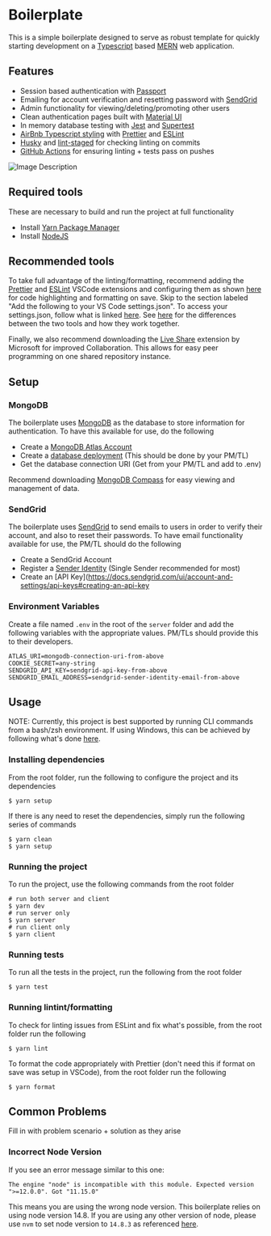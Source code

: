 # Boilerplate

This is a simple boilerplate designed to serve as robust template for quickly starting development on a [Typescript](https://www.typescriptlang.org) based [MERN](https://www.mongodb.com/mern-stack) web application.

## Features

- Session based authentication with [Passport](https://www.passportjs.org)
- Emailing for account verification and resetting password with [SendGrid](https://sendgrid.com)
- Admin functionality for viewing/deleting/promoting other users
- Clean authentication pages built with [Material UI](https://mui.com)
- In memory database testing with [Jest](https://jestjs.io) and [Supertest](https://www.npmjs.com/package/supertest)
- [AirBnb Typescript styling](https://github.com/airbnb/javascript) with [Prettier](https://prettier.io) and [ESLint](https://eslint.org)
- [Husky](https://typicode.github.io/husky/#/) and [lint-staged](https://github.com/okonet/lint-staged) for checking linting on commits
- [GitHub Actions](https://docs.github.com/en/actions) for ensuring linting + tests pass on pushes

![Image Description](https://upload.wikimedia.org/wikipedia/commons/b/b6/Image_created_with_a_mobile_phone.png)

## Required tools

These are necessary to build and run the project at full functionality

- Install [Yarn Package Manager](https://classic.yarnpkg.com/en/docs/install/#mac-stable)
- Install [NodeJS](https://nodejs.org/en/download/)

## Recommended tools

To take full advantage of the linting/formatting, recommend adding the [Prettier](https://prettier.io) and [ESLint](https://eslint.org) VSCode extensions and configuring them as shown [here](https://levelup.gitconnected.com/setting-up-eslint-with-prettier-typescript-and-visual-studio-code-d113bbec9857#:~:text=Install%20the%20following%20Visual%20Studio%20Code%20extensions) for code highlighting and formatting on save. Skip to the section labeled "Add the following to your VS Code settings.json". To access your settings.json, follow what is linked [here](https://stackoverflow.com/questions/65908987/how-can-i-open-visual-studio-codes-settings-json-file). See [here](https://blog.logrocket.com/using-prettier-eslint-automate-formatting-fixing-javascript/#differences-between-eslint-prettier) for the differences between the two tools and how they work together.

Finally, we also recommend downloading the [Live Share](https://visualstudio.microsoft.com/services/live-share/) extension by Microsoft for improved Collaboration. This allows for easy peer programming on one shared repository instance.

## Setup

### MongoDB

The boilerplate uses [MongoDB](https://www.mongodb.com) as the database to store information for authentication. To have this available for use, do the following

- Create a [MongoDB Atlas Account](https://www.mongodb.com/cloud/atlas/register)
- Create a [database deployment](https://www.mongodb.com/docs/atlas/create-connect-deployments/) (This should be done by your PM/TL)
- Get the database connection URI (Get from your PM/TL and add to .env)

Recommend downloading [MongoDB Compass](https://www.mongodb.com/docs/compass/current/) for easy viewing and management of data.

### SendGrid

The boilerplate uses [SendGrid](https://sendgrid.com) to send emails to users in order to verify their account, and also to reset their passwords. To have email functionality available for use, the PM/TL should do the following

- Create a SendGrid Account
- Register a [Sender Identity](https://docs.sendgrid.com/for-developers/sending-email/sender-identity) (Single Sender recommended for most)
- Create an [API Key](https://docs.sendgrid.com/ui/account-and-settings/api-keys#creating-an-api-key

### Environment Variables

Create a file named `.env` in the root of the `server` folder and add the following variables with the appropriate values. PM/TLs should provide this to their developers.

```
ATLAS_URI=mongodb-connection-uri-from-above
COOKIE_SECRET=any-string
SENDGRID_API_KEY=sendgrid-api-key-from-above
SENDGRID_EMAIL_ADDRESS=sendgrid-sender-identity-email-from-above
```

## Usage

NOTE: Currently, this project is best supported by running CLI commands from a bash/zsh environment. If using Windows, this can be achieved by following what's done [here](https://stackoverflow.com/questions/42606837/how-do-i-use-bash-on-windows-from-the-visual-studio-code-integrated-terminal).

### Installing dependencies

From the root folder, run the following to configure the project and its dependencies

```
$ yarn setup
```

If there is any need to reset the dependencies, simply run the following series of commands

```
$ yarn clean
$ yarn setup
```

### Running the project

To run the project, use the following commands from the root folder

```
# run both server and client
$ yarn dev
# run server only
$ yarn server
# run client only
$ yarn client
```

### Running tests

To run all the tests in the project, run the following from the root folder

```
$ yarn test
```

### Running lintint/formatting

To check for linting issues from ESLint and fix what's possible, from the root folder run the following

```
$ yarn lint
```

To format the code appropriately with Prettier (don't need this if format on save was setup in VSCode), from the root folder run the following

```
$ yarn format
```

## Common Problems

Fill in with problem scenario + solution as they arise

### Incorrect Node Version

If you see an error message similar to this one:

```
The engine "node" is incompatible with this module. Expected version ">=12.0.0". Got "11.15.0"
```

This means you are using the wrong node version. This boilerplate relies on using node version 14.8. If you are using any other version of node, please use `nvm` to set node version to `14.8.3` as referenced [here](https://blog.logrocket.com/how-switch-node-js-versions-nvm/).
